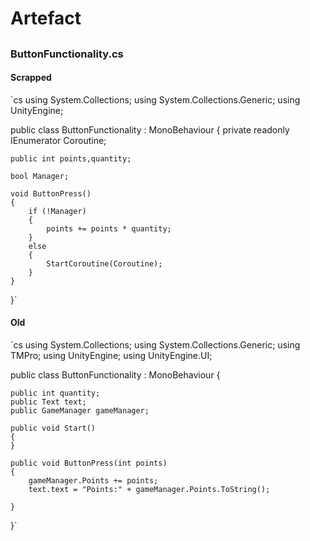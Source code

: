 # Artefact

##

### ButtonFunctionality.cs
#### Scrapped
`cs
using System.Collections;
using System.Collections.Generic;
using UnityEngine;

public class ButtonFunctionality : MonoBehaviour
{
    private readonly IEnumerator Coroutine;

    public int points,quantity;

    bool Manager;
   
    void ButtonPress()
    {
        if (!Manager)
        {
            points += points * quantity;
        }
        else
        {
            StartCoroutine(Coroutine);
        }
    }

}`

#### Old
`cs
using System.Collections;
using System.Collections.Generic;
using TMPro;
using UnityEngine;
using UnityEngine.UI;

public class ButtonFunctionality : MonoBehaviour
{

    public int quantity;
    public Text text;
    public GameManager gameManager;

    public void Start()
    {
    }

    public void ButtonPress(int points)
    {
        gameManager.Points += points;
        text.text = "Points:" + gameManager.Points.ToString();
       
    }



}`
